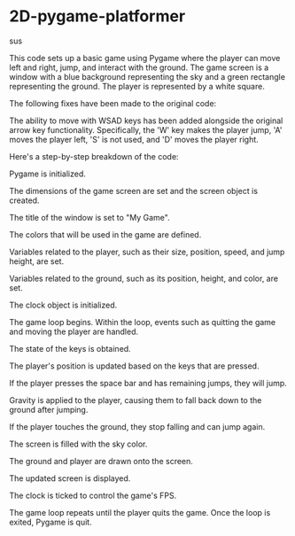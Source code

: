 # 2D-pygame-platformer
sus

This code sets up a basic game using Pygame where the player can move left and right, jump, and interact with the ground. The game screen is a window with a blue background representing the sky and a green rectangle representing the ground. The player is represented by a white square.

The following fixes have been made to the original code:

The ability to move with WSAD keys has been added alongside the original arrow key functionality. Specifically, the 'W' key makes the player jump, 'A' moves the player left, 'S' is not used, and 'D' moves the player right.


Here's a step-by-step breakdown of the code:

Pygame is initialized.

The dimensions of the game screen are set and the screen object is created.

The title of the window is set to "My Game".

The colors that will be used in the game are defined.

Variables related to the player, such as their size, position, speed, and jump height, are set.

Variables related to the ground, such as its position, height, and color, are set.

The clock object is initialized.

The game loop begins. Within the loop, events such as quitting the game and moving the player are handled.

The state of the keys is obtained.

The player's position is updated based on the keys that are pressed.

If the player presses the space bar and has remaining jumps, they will jump.

Gravity is applied to the player, causing them to fall back down to the ground after jumping.

If the player touches the ground, they stop falling and can jump again.

The screen is filled with the sky color.

The ground and player are drawn onto the screen.

The updated screen is displayed.

The clock is ticked to control the game's FPS.

The game loop repeats until the player quits the game. Once the loop is exited, Pygame is quit.
